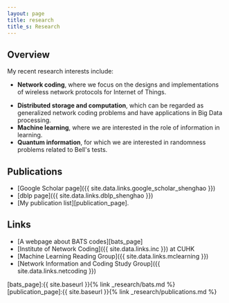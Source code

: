 ```yaml
---
layout: page
title: research
title_s: Research
---
```


## Overview
My recent research interests include:
* **Network coding**, where we focus on the designs and implementations of wireless network protocols for Internet of Things.
<!-- See more details in the [BATS code page][bats_page]. -->
* **Distributed storage and computation**, which can be regarded as generalized network coding problems and have applications in Big Data processing.
* **Machine learning**, where we are interested in the role of information in learning.
* **Quantum information**, for which we are interested in randomness problems related to Bell's tests.

## Publications

- [Google Scholar page]({{ site.data.links.google_scholar_shenghao }})
- [dblp page]({{ site.data.links.dblp_shenghao }})
- [My publication list][publication_page].

## Links
- [A webpage about BATS codes][bats_page]
- [Institute of Network Coding]({{ site.data.links.inc }}) at CUHK
- [Machine Learning Reading Group]({{ site.data.links.mclearning }})
- [Network Information and Coding Study Group]({{ site.data.links.netcoding }})

<!-- ### Reference
{% bibliography --cited %} -->


[bats_page]:{{ site.baseurl }}{% link _research/bats.md %}
[publication_page]:{{ site.baseurl }}{% link _research/publications.md %}
